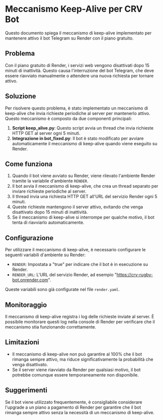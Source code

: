 # Meccanismo Keep-Alive per CRV Bot

Questo documento spiega il meccanismo di keep-alive implementato per mantenere attivo il bot Telegram su Render con il piano gratuito.

## Problema

Con il piano gratuito di Render, i servizi web vengono disattivati dopo 15 minuti di inattività. Questo causa l'interruzione del bot Telegram, che deve essere riavviato manualmente o attendere una nuova richiesta per tornare attivo.

## Soluzione

Per risolvere questo problema, è stato implementato un meccanismo di keep-alive che invia richieste periodiche al server per mantenerlo attivo. Questo meccanismo è composto da due componenti principali:

1. **Script keep_alive.py**: Questo script avvia un thread che invia richieste HTTP GET al server ogni 5 minuti.
2. **Integrazione in bot_fixed.py**: Il bot è stato modificato per avviare automaticamente il meccanismo di keep-alive quando viene eseguito su Render.

## Come funziona

1. Quando il bot viene avviato su Render, viene rilevato l'ambiente Render tramite la variabile d'ambiente `RENDER`.
2. Il bot avvia il meccanismo di keep-alive, che crea un thread separato per inviare richieste periodiche al server.
3. Il thread invia una richiesta HTTP GET all'URL del servizio Render ogni 5 minuti.
4. Queste richieste mantengono il server attivo, evitando che venga disattivato dopo 15 minuti di inattività.
5. Se il meccanismo di keep-alive si interrompe per qualche motivo, il bot tenta di riavviarlo automaticamente.

## Configurazione

Per utilizzare il meccanismo di keep-alive, è necessario configurare le seguenti variabili d'ambiente su Render:

- `RENDER`: Impostata a "true" per indicare che il bot è in esecuzione su Render.
- `RENDER_URL`: L'URL del servizio Render, ad esempio "https://crv-rugby-bot.onrender.com".

Queste variabili sono già configurate nel file `render.yaml`.

## Monitoraggio

Il meccanismo di keep-alive registra i log delle richieste inviate al server. È possibile monitorare questi log nella console di Render per verificare che il meccanismo stia funzionando correttamente.

## Limitazioni

- Il meccanismo di keep-alive non può garantire al 100% che il bot rimanga sempre attivo, ma riduce significativamente la probabilità che venga disattivato.
- Se il server viene riavviato da Render per qualsiasi motivo, il bot potrebbe comunque essere temporaneamente non disponibile.

## Suggerimenti

Se il bot viene utilizzato frequentemente, è consigliabile considerare l'upgrade a un piano a pagamento di Render per garantire che il bot rimanga sempre attivo senza la necessità di un meccanismo di keep-alive.